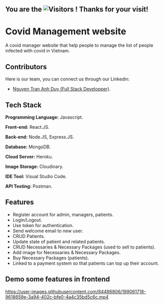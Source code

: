 ## You are the  ![Visitors](https://api.visitorbadge.io/api/visitors?path=https%3A%2F%2Fgithub.com%2FAnhduy-git%2FCovid-Management&countColor=%230096ff&style=flat) ! Thanks for your visit!


# Covid Management website

A covid manager website that help people to manage the list of people infected with covid in Vietnam.

## Contributors
Here is our team, you can connect us through our Linkedin:
- [Nguyen Tran Anh Duy (Full Stack Developper)](https://www.linkedin.com/in/duy-nguyen-tran-anh/).

## Tech Stack

**Programming Language:** Javascript.

**Front-end:** React.JS.

**Back-end:** Node.JS, Express.JS.

**Database:** MongoDB.

**Cloud Server:** Heroku.

**Image Storage:** Cloudinary.

**IDE Tool:** Visual Studio Code.

**API Testing:** Postman.


## Features

- Register account for admin, managers, patients.
- Login/Logout.
- Use token for authentication.
- Send welcome email to new user.
- CRUD Patients.
- Update state of patient and related patients.
- CRUD Necessaries & Necessary Packages (used to sell to patients).
- Add image for Necessaries & Necessary Packages.
- Buy Necessary Packages (patients).
- Linked to a payment system so that patients can top up their account.

## Demo some features in frontend

https://user-images.githubusercontent.com/84486806/199061718-9618659e-3a94-402c-bfe0-4a4c35bd5c6c.mp4


